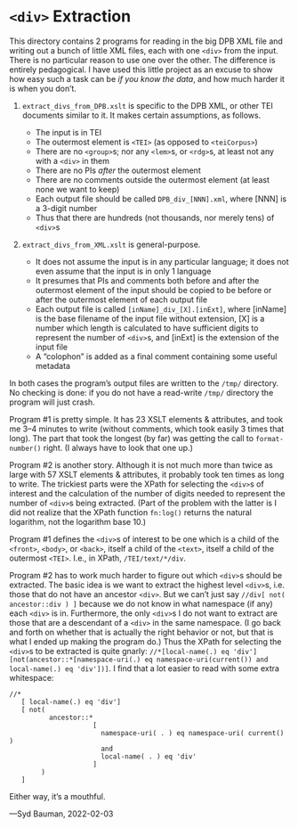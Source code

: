 # `<div>` Extraction
This directory contains 2 programs for reading in the big DPB XML file and writing out a bunch of little XML files, each with one `<div>` from the input. There is no particular reason to use one over the other. The difference is entirely pedagogical. I have used this little project as an excuse to show how easy such a task can be _if you know the data_, and how much harder it is when you don’t.

1. `extract_divs_from_DPB.xslt` is specific to the DPB XML, or other TEI documents similar to it. It makes certain assumptions, as follows.
   * The input is in TEI
   * The outermost element is `<TEI>` (as opposed to `<teiCorpus>`)
   * There are no `<group>`s; nor any `<lem>`s, or `<rdg>`s, at least not any with a `<div>` in them
   * There are no PIs _after_ the outermost element
   * There are no comments outside the outermost element (at least none we want to keep)
   * Each output file should be called `DPB_div_[NNN].xml`, where [NNN] is a 3-digit number
   * Thus that there are hundreds (not thousands, nor merely tens) of `<div>`s

2. `extract_divs_from_XML.xslt` is general-purpose.
   * It does not assume the input is in any particular language; it does not even assume that the input is in only 1 language
   * It presumes that PIs and comments both before and after the outermost element of the input should be copied to be before or after the outermost element of each output file
   * Each output file is called `[inName]_div_[X].[inExt]`, where [inName] is the base filename of the input file without extension, [X] is a number which length is calculated to have sufficient digits to represent the number of `<div>`s, and [inExt] is the extension of the input file
   * A “colophon” is added as a final comment containing some useful metadata

In both cases the program’s output files are written to the `/tmp/` directory. No checking is done: if you do not have a read-write `/tmp/` directory the program will just crash.

Program #1 is pretty simple. It has 23 XSLT elements &amp; attributes, and took me 3–4 minutes to write (without comments, which took easily 3 times that long). The part that took the longest (by far) was getting the call to `format-number()` right. (I always have to look that one up.)

Program #2 is another story. Although it is not much more than twice as large with 57 XSLT elements &amp; attributes, it probably took ten times as long to write. The trickiest parts were the XPath for selecting the `<div>`s of interest and the calculation of the number of digits needed to represent the number of `<div>`s being extracted. (Part of the problem with the latter is I did not realize that the XPath function `fn:log()` returns the natural logarithm, not the logarithm base 10.)

Program #1 defines the `<div>`s of interest to be one which is a child of the `<front>`, `<body>`, or `<back>`, itself a child of the `<text>`, itself a child of the outermost `<TEI>`. I.e., in XPath, `/TEI/text/*/div`.

Program #2 has to work much harder to figure out which `<div>`s should be extracted. The basic idea is we want to extract the highest level `<div>`s, i.e. those that do not have an ancestor `<div>`. But we can’t just say `//div[ not( ancestor::div ) ]` because we do not know in what namespace (if any) each `<div>` is in. Furthermore, the only `<div>`s I do not want to extract are those that are a descendant of a `<div>` in the same namespace. (I go back and forth on whether that is actually the right behavior or not, but that is what I ended up making the program do.) Thus the XPath for selecting the `<div>`s to be extracted is quite gnarly: `//*[local-name(.) eq 'div'][not(ancestor::*[namespace-uri(.) eq namespace-uri(current()) and local-name(.) eq 'div'])]`. I find that a lot easier to read with some extra whitespace:
~~~
//*
   [ local-name(.) eq 'div']
   [ not(
          ancestor::*
                     [ 
                       namespace-uri( . ) eq namespace-uri( current() )
                       and
                       local-name( . ) eq 'div'
                     ]
        )
   ]
~~~
Either way, it’s a mouthful.

—Syd Bauman, 2022-02-03

